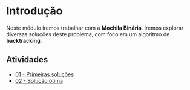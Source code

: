 # Introdução 

Neste módulo iremos trabalhar com a **Mochila Binária**. Iremos explorar diversas soluções deste problema, com foco em um algoritmo de **backtracking**.

## Atividades

- [01 - Primeiras soluções](inicio.md)
- [02 - Solução ótima](backtracking.md)
<!-- - [Acelerando a solução ótima](branch-bound.md) -->
